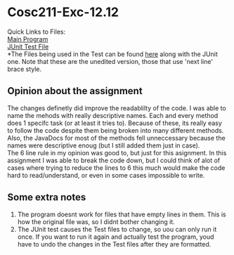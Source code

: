# Cosc211-Exc-12.12
Quick Links to Files:
<br>
[Main Program](Excercise-12.12/src/pkg/Exercise12_12.java)
<br>
[JUnit Test File](Excercise-12.12/test/pkg/JUnitTest.java)
<br>
*The Files being used in the Test can be found [here](Excercise-12.12/test/pkg/) along with the JUnit one. Note that these are the unedited version, those that use 'next line' brace style.
## Opinion about the assignment
The changes definetly did improve the readablilty of the code. I was able to name the mehods with really descriptive names. Each and every method does 1 specifc task (or at least it tries to). Because of these, its really easy to follow the code despite them being broken into many different methods. Also, the JavaDocs for most of the methods fell unneccessary because the names were descriptive enoug (but I still added them just in case).
<br>
The 6 line rule in my opinion was good to, but just for this asignment. In this assignment I was able to break the code down, but I could think of alot of cases where trying to reduce the lines to 6 this much would make the code hard to read/understand, or even in some cases impossible to write.
## Some extra notes
1) The program doesnt work for files that have empty lines in them. This is how the original file was, so I didnt bother changing it.
2) The JUnit test causes the Test files to change, so uou can only run it once. If you want to run it again and actually test the program, youd have to undo the changes in the Test files after they are formatted.

